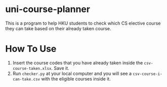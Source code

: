 # uni-course-planner

This is a program to help HKU students to check which CS elective course they can take based on their already taken course.

# How To Use

1. Insert the course codes that you have already taken inside the `csv-course-taken.xlsx`. Save it. 
2. Run `checker.py` at your local computer and you will see a `csv-course-i-can-take.csv` with the eligible courses inside it.
